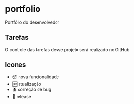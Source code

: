 # portfolio

Portfólio do desenvolvedor

## Tarefas

O controle das tarefas desse projeto será realizado no GitHub

## Icones

- :package: nova funcionalidade
- :up: atualização
- :beetle: correção de bug
- :checkered_flag: release